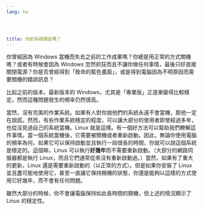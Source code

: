 ```yaml
---
lang: tw
﻿



title: 你的系統穩定嗎？
---
```


你曾經因為 Windows 當機而失去之前的工作成果嗎？你總是用正常的方式關機嗎？或者有時候會因為 Windows 忽然抓狂而且不讓你做任何事情，最後只好直接關閉電源？你是否曾經得到「致命的藍色畫面」，或是得到電腦因為不明原因而需要關機的錯誤訊息？

比起之前的版本，最新版本的 Windows，尤其是「專業版」正逐漸變得比較穩定。然而這種問題發生的頻率仍然很高。

當然，沒有完美的作業系統。如果有人對你說他們的系統永遠不會當機，那他一定在說謊。然而，有些作業系統穩定的程度，可以讓大部分的使用者即使經過多年，也從沒見過自己的系統當機。Linux 就是這樣。有一個好方法可以幫助我們瞭解這件事情。當一個系統當機後，它需要被關機或者重新啟動。因此，無論你使用電腦的頻率為何，如果它可以保持啟動並且執行一段很長的時間，你就可以說這個系統是穩定的。這個嘛，Linux 可以執行<b>好幾年</b>而不需要重新啟動。（大部分的網路伺服器都是執行 Linux，而且它們通常從來沒有重新啟動過。）當然，如果有了重大的更新，Linux 還是需要重新啟動的（以正常的方式）。但是如果你安裝了 Linux 並且盡可能地使用它，甚至一直讓它保持開機的狀態，你還是能夠以這樣的方式使用它好幾年，而不會有任何問題。

雖然大部分的時候，你不會讓電腦保持如此長時間的開機，但上述的情況顯示了 Linux 的穩定性。




